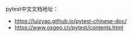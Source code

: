pytest中文文档地址：

- https://luizyao.github.io/pytest-chinese-doc/
- https://www.osgeo.cn/pytest/contents.html